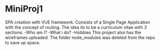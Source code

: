 # MiniProj1
SPA creation with VUE framework.
Consists of a Single Page Application with the concept of routing. The idea its to be a curriculum vitae with 3 sections:
-Who am I?
-What i do?
-Hobbies
This project also has the wireframes uploaded.
The folder node_modules was deleted from the repo to save up space.

